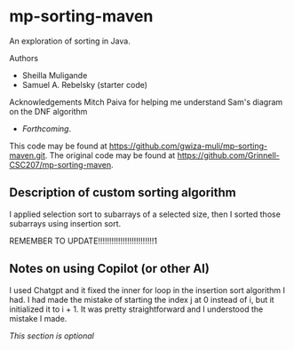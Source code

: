 # mp-sorting-maven

An exploration of sorting in Java.

Authors

* Sheilla Muligande
* Samuel A. Rebelsky (starter code)

Acknowledgements
Mitch Paiva for helping me understand Sam's diagram on the DNF algorithm
* _Forthcoming_.

This code may be found at <https://github.com/gwiza-muli/mp-sorting-maven.git>. The original code may be found at <https://github.com/Grinnell-CSC207/mp-sorting-maven>.

Description of custom sorting algorithm
---------------------------------------
I applied selection sort to subarrays of a selected size, then I sorted those subarrays using insertion sort. 

REMEMBER TO UPDATE!!!!!!!!!!!!!!!!!!!!!!!!!1

Notes on using Copilot (or other AI)
------------------------------------

I used Chatgpt and it fixed the inner for loop in the insertion sort algorithm I had. I had made the mistake of starting the index
j at 0 instead of i, but it initialized it to i + 1. It was pretty straightforward and I understood the mistake I made.

_This section is optional_
